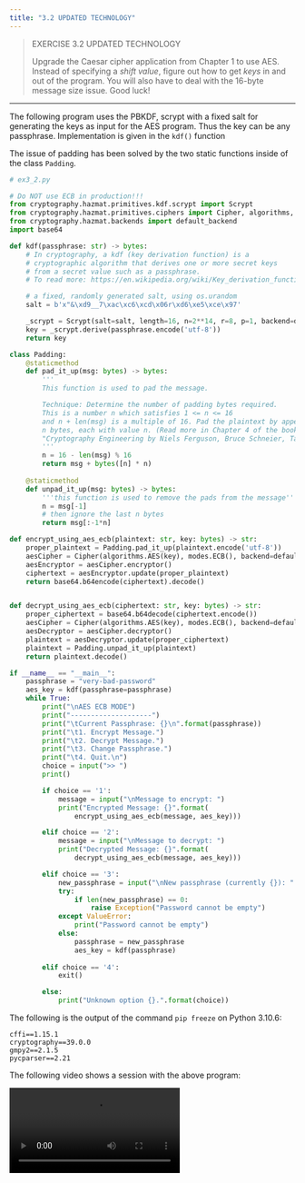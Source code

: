```yaml
---
title: "3.2 UPDATED TECHNOLOGY"
---
```


> EXERCISE 3.2 UPDATED TECHNOLOGY
> 
> Upgrade the Caesar cipher application from Chapter 1 to use AES. Instead of 
> specifying a _shift value_, figure out how to get _keys_ in and out of the program. 
> You will also have to deal with the 16-byte message size issue. Good luck!

--------------------------------

The following program uses the PBKDF, scrypt with a fixed salt for generating the keys 
as input for the AES program. Thus the key can be any passphrase. Implementation is 
given in the `kdf()` function

The issue of padding has been solved by the two static functions inside of the class 
`Padding`. 

```python
# ex3_2.py

# Do NOT use ECB in production!!!
from cryptography.hazmat.primitives.kdf.scrypt import Scrypt
from cryptography.hazmat.primitives.ciphers import Cipher, algorithms, modes
from cryptography.hazmat.backends import default_backend
import base64

def kdf(passphrase: str) -> bytes: 
    # In cryptography, a kdf (key derivation function) is a 
    # cryptographic algorithm that derives one or more secret keys
    # from a secret value such as a passphrase.
    # To read more: https://en.wikipedia.org/wiki/Key_derivation_function

    # a fixed, randomly generated salt, using os.urandom
    salt = b'x"&\xd9__7\xac\xc6\xcd\x06r\xd6\xe5\xce\x97'

    _scrypt = Scrypt(salt=salt, length=16, n=2**14, r=8, p=1, backend=default_backend())
    key = _scrypt.derive(passphrase.encode('utf-8'))
    return key

class Padding:
    @staticmethod    
    def pad_it_up(msg: bytes) -> bytes: 
        '''
        This function is used to pad the message.

        Technique: Determine the number of padding bytes required.
        This is a number n which satisfies 1 <= n <= 16
        and n + len(msg) is a multiple of 16. Pad the plaintext by appending
        n bytes, each with value n. (Read more in Chapter 4 of the book  
        "Cryptography Engineering by Niels Ferguson, Bruce Schneier, Tadayoshi Kohno".)
        ''' 
        n = 16 - len(msg) % 16
        return msg + bytes([n] * n)
    
    @staticmethod
    def unpad_it_up(msg: bytes) -> bytes: 
        '''this function is used to remove the pads from the message''' 
        n = msg[-1]
        # then ignore the last n bytes
        return msg[:-1*n]

def encrypt_using_aes_ecb(plaintext: str, key: bytes) -> str: 
    proper_plaintext = Padding.pad_it_up(plaintext.encode('utf-8'))
    aesCipher = Cipher(algorithms.AES(key), modes.ECB(), backend=default_backend())
    aesEncryptor = aesCipher.encryptor()
    ciphertext = aesEncryptor.update(proper_plaintext)
    return base64.b64encode(ciphertext).decode()


def decrypt_using_aes_ecb(ciphertext: str, key: bytes) -> str: 
    proper_ciphertext = base64.b64decode(ciphertext.encode())
    aesCipher = Cipher(algorithms.AES(key), modes.ECB(), backend=default_backend())
    aesDecryptor = aesCipher.decryptor()
    plaintext = aesDecryptor.update(proper_ciphertext)
    plaintext = Padding.unpad_it_up(plaintext)
    return plaintext.decode()

if __name__ == "__main__":
    passphrase = "very-bad-password"
    aes_key = kdf(passphrase=passphrase)
    while True:
        print("\nAES ECB MODE")
        print("--------------------")
        print("\tCurrent Passphrase: {}\n".format(passphrase))
        print("\t1. Encrypt Message.")
        print("\t2. Decrypt Message.")
        print("\t3. Change Passphrase.")
        print("\t4. Quit.\n")
        choice = input(">> ")
        print()

        if choice == '1':
            message = input("\nMessage to encrypt: ")
            print("Encrypted Message: {}".format(
                encrypt_using_aes_ecb(message, aes_key)))

        elif choice == '2':
            message = input("\nMessage to decrypt: ")
            print("Decrypted Message: {}".format(
                decrypt_using_aes_ecb(message, aes_key)))

        elif choice == '3':
            new_passphrase = input("\nNew passphrase (currently {}): ".format(passphrase))
            try:
                if len(new_passphrase) == 0:
                    raise Exception("Password cannot be empty")
            except ValueError:
                print("Password cannot be empty")
            else:
                passphrase = new_passphrase
                aes_key = kdf(passphrase)
        
        elif choice == '4': 
            exit()

        else:
            print("Unknown option {}.".format(choice))
```

The following is the output of the command `pip freeze` on Python 3.10.6: 

```
cffi==1.15.1
cryptography==39.0.0
gmpy2==2.1.5
pycparser==2.21
```

The following video shows a session with the above program: 

<video src="ex3.2_vid1.mp4">


